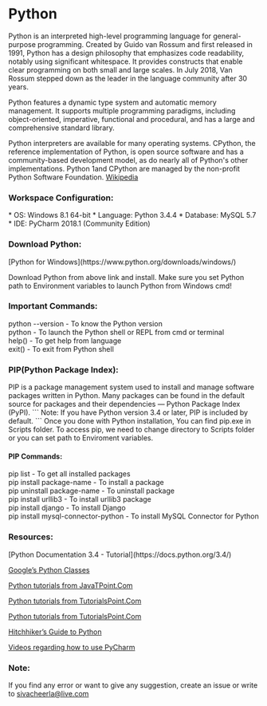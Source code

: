 # Python
Python is an interpreted high-level programming language for general-purpose programming. Created by Guido van Rossum and first released in 1991, Python has a design philosophy that emphasizes code readability, notably using significant whitespace. It provides constructs that enable clear programming on both small and large scales. In July 2018, Van Rossum stepped down as the leader in the language community after 30 years.

Python features a dynamic type system and automatic memory management. It supports multiple programming paradigms, including object-oriented, imperative, functional and procedural, and has a large and comprehensive standard library.

Python interpreters are available for many operating systems. CPython, the reference implementation of Python, is open source software and has a community-based development model, as do nearly all of Python's other implementations. Python 1and CPython are managed by the non-profit Python Software Foundation. [Wikipedia](https://en.wikipedia.org/wiki/Python_(programming_language))

<h3>Workspace Configuration:</h3>
* OS: Windows 8.1 64-bit
* Language: Python 3.4.4
* Database: MySQL 5.7
* IDE: PyCharm 2018.1 (Community Edition)

<h3>Download Python:</h3>
[Python for Windows](https://www.python.org/downloads/windows/)

Download Python from above link and install. Make sure you set Python path to Environment variables to launch Python from Windows cmd!

<h3>Important Commands:</h3>
python --version - To know the Python version<br />
python  - To launch the Python shell or REPL from cmd or terminal<br />
help() - To get help from language<br />
exit() - To exit from Python shell

<h3>PIP(Python Package Index):</h3>
PIP is a package management system used to install and manage software packages written in Python. Many packages can be found in the default source for packages and their dependencies — Python Package Index (PyPI).
```
Note: If you have Python version 3.4 or later, PIP is included by default.
```
Once you done with Python installation, You can find pip.exe in Scripts folder. To access pip, we need to change directory to Scripts folder or you can set path to Enviroment variables.

#### PIP Commands:
pip list - To get all installed packages<br />
pip install package-name - To install a package<br />
pip uninstall package-name - To uninstall package<br />
pip install urllib3 - To install urllib3 package<br />
pip install django - To install Django<br />
pip install mysql-connector-python - To install MySQL Connector for Python

<h3>Resources:</h3>
[Python Documentation 3.4 - Tutorial](https://docs.python.org/3.4/)

[Google’s Python Classes](https://developers.google.com/edu/python/)

[Python tutorials from JavaTPoint.Com](https://www.javatpoint.com/python-tutorial)

[Python tutorials from TutorialsPoint.Com](https://www.tutorialspoint.com/python/)

[Python tutorials from TutorialsPoint.Com](https://www.w3schools.com/python/)

[Hitchhiker’s Guide to Python](http://docs.python-guide.org/en/latest/)

[Videos regarding how to use PyCharm](https://www.jetbrains.com/pycharm/documentation/pycharm-videos.html)

### Note:
If you find any error or want to give any suggestion, create an issue or write to sivacheerla@live.com